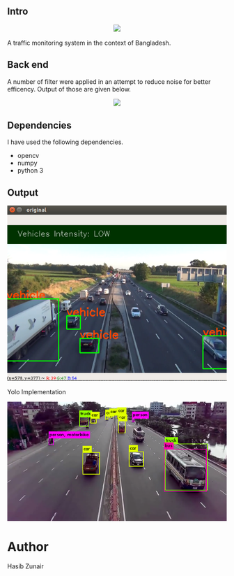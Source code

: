 
## Intro

<p align="center">
  <img src="https://github.com/hasibzunair/road-traffic-count/blob/master/images/output.gif">
</p>
A traffic monitoring system in the context of Bangladesh.
<br>

## Back end
A number of filter were applied in an attempt to reduce noise for better efficency. Output of those are given below.

<p align="center">
  <img src="https://github.com/hasibzunair/road-traffic-count/blob/master/images/backgroundSub.gif">
</p>

## Dependencies 
I have used the following dependencies.
   * opencv
   * numpy
   * python 3

## Output
<p align="center">
  <img src="/images/output.png">
</p>

Yolo Implementation <br>
<p align="center">
  <img src="/images/yolo.png">
</p>


# Author
Hasib Zunair 
